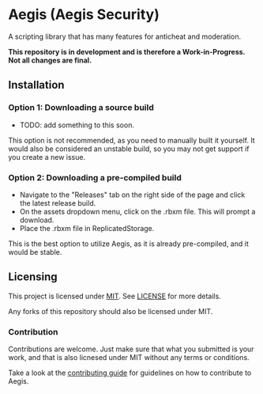 # Aegis (Aegis Security)
A scripting library that has many features for anticheat and moderation.

**This repository is in development and is therefore a Work-in-Progress. Not all changes are final.**

## Installation

### Option 1: Downloading a source build
* TODO: add something to this soon.

This option is not recommended, as you need to manually built it yourself. It would also be considered an unstable build, so you may not get support if you create a new issue.

### Option 2: Downloading a pre-compiled build
* Navigate to the "Releases" tab on the right side of the page and click the latest release build.
* On the assets dropdown menu, click on the .rbxm file. This will prompt a download.
* Place the .rbxm file in ReplicatedStorage.

This is the best option to utilize Aegis, as it is already pre-compiled, and it would be stable.

## Licensing
This project is licensed under [MIT](http://opensource.org/licenses/MIT). See [LICENSE](LICENSE) for more details.

Any forks of this repository should also be licensed under MIT.

### Contribution
Contributions are welcome. Just make sure that what you submitted is your work, and that is also licnesed under MIT without any terms or conditions.

Take a look at the [contributing guide](CONTRIBUTING.md) for guidelines on how to contribute to Aegis.
